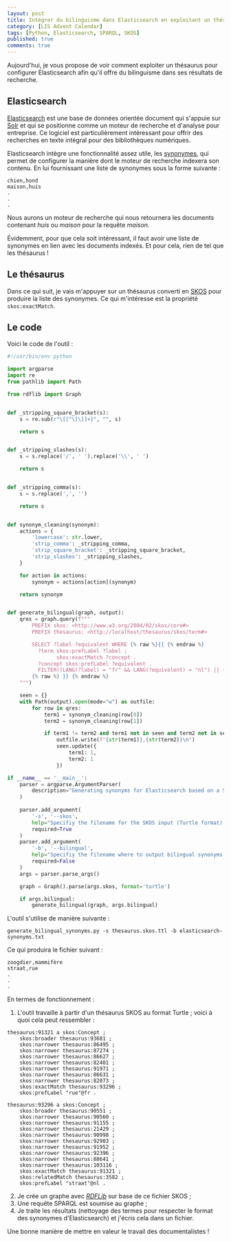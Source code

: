 ```yaml
---
layout: post
title: Intégrer du bilinguisme dans Elasticsearch en exploitant un thésaurus
category: [LIS Advent Calendar]
tags: [Python, Elasticsearch, SPARQL, SKOS]
published: true
comments: true
---
```


Aujourd'hui, je vous propose de voir comment exploiter un thésaurus
pour configurer Elasticsearch afin qu'il offre du bilinguisme dans ses
résultats de recherche. 

## Elasticsearch

[Elasticsearch](https://www.elastic.co/) est une base de données
orientée document qui s'appuie sur
[Solr](https://lucene.apache.org/solr/) et qui se positionne comme un
moteur de recherche et d'analyse pour entreprise. Ce logiciel est
particulièrement intéressant pour offrir des recherches en texte
intégral pour des bibliothèques numériques.

Elasticsearch intègre une fonctionnalité assez utile, les
[synonymes](https://www.elastic.co/guide/en/elasticsearch/reference/current/analysis-synonym-tokenfilter.html),
qui permet de configurer la manière dont le moteur de recherche
indexera son contenu. En lui fournissant une liste de synonymes sous
la forme suivante :

```csv
chien,hond
maison,huis
.
.
.
```

Nous aurons un moteur de recherche qui nous retournera les documents
contenant *huis* ou *maison* pour la requête *maison*. 

Évidemment, pour que cela soit intéressant, il faut avoir une liste de
synonymes en lien avec les documents indexés. Et pour cela, rien de
tel que les thésaurus !

## Le thésaurus

Dans ce qui suit, je vais m'appuyer sur un thésaurus converti en
[SKOS](https://www.w3.org/TR/2009/REC-skos-reference-20090818/) pour
produire la liste des synonymes. Ce qui m'intéresse est la propriété
`skos:exactMatch`. 

## Le code 

Voici le code de l'outil :

```python
#!/usr/bin/env python

import argparse
import re
from pathlib import Path

from rdflib import Graph


def _stripping_square_bracket(s):
    s = re.sub(r"\[[^\[\]]+]", "", s)

    return s


def _stripping_slashes(s):
    s = s.replace('/', ' ').replace('\\', ' ')

    return s


def _stripping_comma(s):
    s = s.replace(',', '')

    return s


def synonym_cleaning(synonym):
    actions = {
        'lowercase': str.lower,
        'strip_comma': _stripping_comma,
        'strip_square_bracket': _stripping_square_bracket,
        'strip_slashes': _stripping_slashes,
    }

    for action in actions:
        synonym = actions[action](synonym)

    return synonym


def generate_bilingual(graph, output):
    qres = graph.query(f"""
        PREFIX skos: <http://www.w3.org/2004/02/skos/core#>
        PREFIX thesaurus: <http://localhost/thesaurus/skos/term#>

        SELECT ?label ?equivalent WHERE {% raw %}{{ {% endraw %}
          ?term skos:prefLabel ?label ;
                skos:exactMatch ?concept .
          ?concept skos:prefLabel ?equivalent .
          FILTER((LANG(?label) = "fr" && LANG(?equivalent) = "nl") || (LANG(?label) = "nl" && LANG(?equivalent) = "fr")) .
        {% raw %} }} {% endraw %}
    """)

    seen = {}
    with Path(output).open(mode="w") as outfile:
        for row in qres:
            term1 = synonym_cleaning(row[0])
            term2 = synonym_cleaning(row[1])

            if term1 != term2 and term1 not in seen and term2 not in seen:
                outfile.write(f"{str(term1)},{str(term2)}\n")
                seen.update({
                    term1: 1,
                    term2: 1
                })

if __name__ == '__main__':
    parser = argparse.ArgumentParser(
        description="Generating synonyms for Elasticsearch based on a SKOS file (Turtle representation)."
    )
    
    parser.add_argument(
        '-s', '--skos',
        help="Specifiy the filename for the SKOS input (Turtle format).",
        required=True
    )
    parser.add_argument(
        '-b', '--bilingual',
        help="Specifiy the filename where to output bilingual synonyms.",
        required=False
    )
    args = parser.parse_args()

    graph = Graph().parse(args.skos, format='turtle')

    if args.bilingual:
        generate_bilingual(graph, args.bilingual)

```

L'outil s'utilise de manière suivante :

```shell
generate_bilingual_synonyms.py -s thesaurus.skos.ttl -b elasticsearch-synonyms.txt
```

Ce qui produira le fichier suivant : 

```csv
zoogdier,mammifère
straat,rue
.
.
.
```

En termes de fonctionnement :

1. L'outil travaille à partir d'un thésaurus SKOS au format Turtle ;
   voici à quoi cela peut ressembler : 
   
```text
thesaurus:91321 a skos:Concept ;
    skos:broader thesaurus:93681 ;
    skos:narrower thesaurus:86495 ;
    skos:narrower thesaurus:87274 ;
    skos:narrower thesaurus:86627 ;
    skos:narrower thesaurus:82401 ;
    skos:narrower thesaurus:91971 ;
    skos:narrower thesaurus:86631 ;
    skos:narrower thesaurus:82073 ;
    skos:exactMatch thesaurus:93296 ;
    skos:prefLabel "rue"@fr .

thesaurus:93296 a skos:Concept ;
    skos:broader thesaurus:90551 ;
    skos:narrower thesaurus:90560 ;
    skos:narrower thesaurus:91155 ;
    skos:narrower thesaurus:21429 ;
    skos:narrower thesaurus:90998 ;
    skos:narrower thesaurus:92903 ;
    skos:narrower thesaurus:91952 ;
    skos:narrower thesaurus:92396 ;
    skos:narrower thesaurus:88641 ;
    skos:narrower thesaurus:103116 ;
    skos:exactMatch thesaurus:91321 ;
    skos:relatedMatch thesaurus:3582 ;
    skos:prefLabel "straat"@nl .
```

2. Je crée un graphe avec
   [*RDFLib*](https://rdflib.readthedocs.io/en/stable/) sur base de ce
   fichier SKOS ;
3. Une requête SPARQL est soumise au graphe ;
4. Je traite les résultats (nettoyage des termes pour respecter le
   format des synonymes d'Elasticsearch) et j'écris cela dans un fichier. 


Une bonne manière de mettre en valeur le travail des documentalistes !
